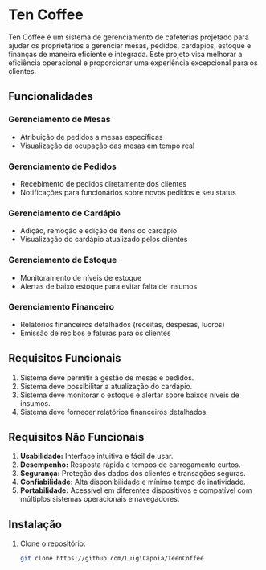 # Ten Coffee

Ten Coffee é um sistema de gerenciamento de cafeterias projetado para ajudar os proprietários a gerenciar mesas, pedidos, cardápios, estoque e finanças de maneira eficiente e integrada. Este projeto visa melhorar a eficiência operacional e proporcionar uma experiência excepcional para os clientes.

## Funcionalidades

### Gerenciamento de Mesas
- Atribuição de pedidos a mesas específicas
- Visualização da ocupação das mesas em tempo real

### Gerenciamento de Pedidos
- Recebimento de pedidos diretamente dos clientes
- Notificações para funcionários sobre novos pedidos e seu status

### Gerenciamento de Cardápio
- Adição, remoção e edição de itens do cardápio
- Visualização do cardápio atualizado pelos clientes

### Gerenciamento de Estoque
- Monitoramento de níveis de estoque
- Alertas de baixo estoque para evitar falta de insumos

### Gerenciamento Financeiro
- Relatórios financeiros detalhados (receitas, despesas, lucros)
- Emissão de recibos e faturas para os clientes

## Requisitos Funcionais
1. Sistema deve permitir a gestão de mesas e pedidos.
2. Sistema deve possibilitar a atualização do cardápio.
3. Sistema deve monitorar o estoque e alertar sobre baixos níveis de insumos.
4. Sistema deve fornecer relatórios financeiros detalhados.

## Requisitos Não Funcionais
1. **Usabilidade:** Interface intuitiva e fácil de usar.
2. **Desempenho:** Resposta rápida e tempos de carregamento curtos.
3. **Segurança:** Proteção dos dados dos clientes e transações seguras.
4. **Confiabilidade:** Alta disponibilidade e mínimo tempo de inatividade.
5. **Portabilidade:** Acessível em diferentes dispositivos e compatível com múltiplos sistemas operacionais e navegadores.

## Instalação

1. Clone o repositório:
   ```bash
   git clone https://github.com/LuigiCapoia/TeenCoffee
